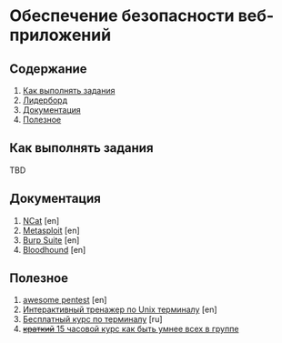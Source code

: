 # Обеспечение безопасности веб-приложений

## Содержание
1. [Как выполнять задания](#как-выполнять-задания)
2. [Лидерборд](./leaderboard.xlsx)
3. [Документация](#документация)
4. [Полезное](#полезное)

## Как выполнять задания
TBD

## Документация
1. [NCat](https://nmap.org/ncat/guide/index.html) [en]
2. [Metasploit](https://docs.metasploit.com/) [en]
3. [Burp Suite](https://portswigger.net/burp) [en]
4. [Bloodhound](https://bloodhound.readthedocs.io/en/latest/index.html) [en]

## Полезное
1. [awesome pentest](https://github.com/enaqx/awesome-pentest) [en]
2. [Интерактивный тренажер по Unix терминалу](https://www.terminaltutor.com/) [en]
3. [Бесплатный курс по терминалу](https://github.com/enaqx/awesome-pentest) [ru]
4. [~~краткий~~ 15 часовой курс как быть умнее всех в группе](https://www.youtube.com/watch?v=3Kq1MIfTWCE)
